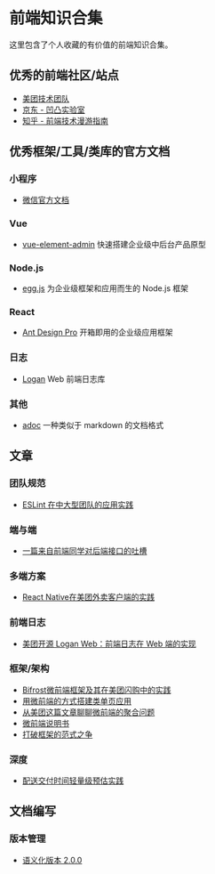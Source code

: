 # 前端知识合集

这里包含了个人收藏的有价值的前端知识合集。

## 优秀的前端社区/站点

- [美团技术团队](https://tech.meituan.com/)
- [京东 - 凹凸实验室](https://aotu.io/)
- [知乎 - 前端技术漫游指南](https://zhuanlan.zhihu.com/front-end)

## 优秀框架/工具/类库的官方文档

### 小程序

- [微信官方文档](https://developers.weixin.qq.com/doc/)

### Vue

- [vue-element-admin](https://panjiachen.gitee.io/vue-element-admin-site/zh/guide/) 快速搭建企业级中后台产品原型

### Node.js
- [egg.js](https://eggjs.org/zh-cn/intro/) 为企业级框架和应用而生的 Node.js 框架

### React
- [Ant Design Pro](https://pro.ant.design/docs/getting-started-cn) 开箱即用的企业级应用框架

### 日志
- [Logan](https://github.com/Meituan-Dianping/Logan/blob/master/Logan/WebSDK/README.ch.md) Web 前端日志库

### 其他

- [adoc](https://asciidoctor.org/docs/asciidoc-syntax-quick-reference/) 一种类似于 markdown 的文档格式


## 文章

### 团队规范
- [ESLint 在中大型团队的应用实践](https://tech.meituan.com/2019/08/01/eslint-application-practice-in-medium-and-large-teams.html)

### 端与端
- [一篇来自前端同学对后端接口的吐槽](https://zhuanlan.zhihu.com/p/68435690)

### 多端方案
- [React Native在美团外卖客户端的实践](https://tech.meituan.com/2019/12/19/meituan-mrn-practice.html)

### 前端日志

- [美团开源 Logan Web：前端日志在 Web 端的实现](https://tech.meituan.com/2020/01/09/meituan-logan.html)

### 框架/架构
- [Bifrost微前端框架及其在美团闪购中的实践](https://tech.meituan.com/2019/12/26/meituan-bifrost.html)
- [用微前端的方式搭建类单页应用](https://tech.meituan.com/2018/09/06/fe-tiny-spa.html)
- [从美团这篇文章聊聊微前端的聚合问题](https://zhuanlan.zhihu.com/p/50358444)
- [微前端说明书](https://zhuanlan.zhihu.com/p/82051427)
- [打破框架的范式之争](https://mp.weixin.qq.com/s/0YuYBqD2qWf_EgKMbow1dw)

### 深度
- [配送交付时间轻量级预估实践](https://tech.meituan.com/2019/10/10/distribution-time-prediction-practice.html)

## 文档编写

### 版本管理
- [语义化版本 2.0.0](https://semver.org/lang/zh-CN/)
